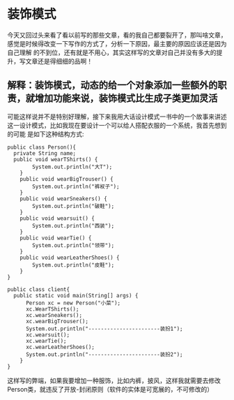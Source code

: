 # 装饰模式
今天又回过头来看了看以前写的那些文章，看的我自己都要裂开了，那叫啥文章，感觉是时候得改变一下写作的方式了，分析一下原因，最主要的原因应该还是因为自己理解
的不到位，还有就是不用心，其实这样写的文章对自己并没有多大的提升，写文章还是得细细的品啊！
## 解释：装饰模式，动态的给一个对象添加一些额外的职责，就增加功能来说，装饰模式比生成子类更加灵活
可能这样说并不是特别好理解，接下来我用大话设计模式一书中的一个故事来讲述这一设计模式，比如我现在要设计一个可以给人搭配衣服的一个系统，我首先想到的可能
是如下这种结构方式:
```
public class Person(){
  private String name;
  public void wearTShirts() {
		System.out.println("大T");
	}
	public void wearBigTrouser() {
		System.out.println("裤衩子");
	}
	public void wearSneakers() {
		System.out.println("破鞋");
	}
	public void wearsuit() {
		System.out.println("西装");
	}
	public void wearTie() {
		System.out.println("领带");
	}
	public void wearLeatherShoes() {
		System.out.println("皮鞋");
	}
}
```
```
public class client{
  public static void main(String[] args) {
      Person xc = new Person("小菜");
      xc.WearTShirts();
      xc.wearSneakers();
      xc.wearBigTrouser();
      System.out.println("-----------------------装扮1");
      xc.wearsuit();
      xc.wearTie();
      xc.wearLeatherShoes();
      System.out.println("-----------------------装扮2");
	}
}
```
这样写的弊端，如果我要增加一种服饰，比如内裤，披风，这样我就需要去修改Person类，就违反了开放-封闭原则（软件的实体是可宽展的，不可修改的）
